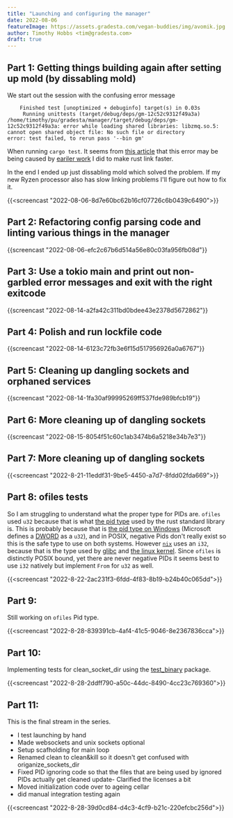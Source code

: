 ```yaml
---
title: "Launching and configuring the manager"
date: 2022-08-06
featureImage: https://assets.gradesta.com/vegan-buddies/img/avomik.jpg
author: Timothy Hobbs <tim@gradesta.com>
draft: true
---
```


Part 1: Getting things building again after setting up mold (by dissabling mold)
------


We start out the session with the confusing error message

```
    Finished test [unoptimized + debuginfo] target(s) in 0.03s
     Running unittests (target/debug/deps/gm-12c52c9312f49a3a)
/home/timothy/pu/gradesta/manager/target/debug/deps/gm-12c52c9312f49a3a: error while loading shared libraries: libzmq.so.5: cannot open shared object file: No such file or directory
error: test failed, to rerun pass '--bin gm'
```

When running `cargo test`. It seems from [this article](https://matklad.github.io/2022/03/14/rpath-or-why-lld-doesnt-work-on-nixos.html) that this error may be being caused by [eariler work](https://veganbuddies.org/blog/stream17/) I did to make rust link faster. 

In the end I ended up just dissabling mold which solved the problem. If my new Ryzen processor also has slow linking problems I'll figure out how to fix it.

{{<screencast "2022-08-06-8d7e60bc62b16cf07726c6b0439c6490">}}

Part 2: Refactoring config parsing code and linting various things in the manager
---------

{{screencast "2022-08-06-efc2c67b6d514a56e80c03fa956fb08d"}}

Part 3: Use a tokio main and print out non-garbled error messages and exit with the right exitcode
---------

{{screencast "2022-08-14-a2fa42c311bd0bdee43e2378d5672862"}}

Part 4: Polish and run lockfile code
--------

{{screencast "2022-08-14-6123c72fb3e6f15d517956926a0a6767"}}

Part 5: Cleaning up dangling sockets and orphaned services
---------

{{screencast "2022-08-14-1fa30af99995269ff537fde989bfcb19"}}

Part 6: More cleaning up of dangling sockets
---------

{{screencast "2022-08-15-8054f51c60c1ab3474b6a5218e34b7e3"}}

Part 7:  More cleaning up of dangling sockets
---------

{{<screencast "2022-8-21-11eddf31-9be5-4450-a7d7-8fdd02fda669">}}

Part 8: ofiles tests
---------

So I am struggling to understand what the proper type for PIDs are. `ofiles` used `u32` because that is what [the pid type](https://doc.rust-lang.org/std/process/fn.id.html) used by the rust standard library is. This is probably because that is [the pid type on Windows](https://docs.microsoft.com/en-us/windows/win32/api/processthreadsapi/nf-processthreadsapi-getprocessid) (Microsoft defines a [DWORD](https://docs.microsoft.com/en-us/windows/win32/winprog/windows-data-types) as a `u32`), and in POSIX, negative Pids don't really exist so this is the safe type to use on both systems. However [`nix`](https://docs.rs/nix/0.25.0/nix/pty/type.SessionId.html) uses an `i32`, because that is the type used by [glibc](https://ftp.gnu.org/old-gnu/Manuals/glibc-2.2.3/html_node/libc_554.html) and [the linux kernel](https://github.com/torvalds/linux/blob/5147da902e0dd162c6254a61e4c57f21b60a9b1c/include/linux/pid.h#L55). Since `ofiles` is distinctly POSIX bound, yet there are never negative PIDs it seems best to use `i32` natively but implement `From` for `u32` as well.

{{<screencast "2022-8-22-2ac231f3-6fdd-4f83-8b19-b24b40c065dd">}}


Part 9:
----------

Still working on `ofiles` Pid type.

{{<screencast "2022-8-28-839391cb-4af4-41c5-9046-8e2367836cca">}}

Part 10:
---------

Implementing tests for clean_socket_dir using the [test_binary](https://docs.rs/test-binary/latest/test_binary/) package.

{{<screencast "2022-8-28-2ddff790-a50c-44dc-8490-4cc23c769360">}}

Part 11:
----------

This is the final stream in the series.

- I test launching by hand
- Made websockets and unix sockets optional
- Setup scafholding for main loop
- Renamed clean to clean&kill so it doesn't get confused with origanize_sockets_dir
- Fixed PID ignoring code so that the files that are being used by ignored PIDs actually get cleaned update- Clarified the licenses a bit
- Moved initialization code over to ageing cellar
- did manual integration testing again

{{<screencast "2022-8-28-39d0cd84-d4c3-4cf9-b21c-220efcbc256d">}}

